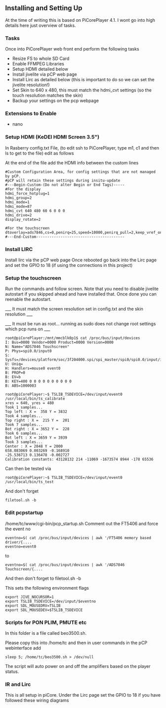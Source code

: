 ## Installing and Setting Up

At the time of writing this is based on PiCorePlayer 4.1. I wont go into high details here just overview of tasks.

### Tasks

Once into PiCorePlayer web front end perform the following tasks

* Resize FS to whole SD Card
* Enable FFMPEG Libraries
* Setup HDMI detailed below
* Install jivelite via pCP web page
* Install Lirc as detailed below (this is important to do so we can set the jivelite resolution!)
* Set Skin to 640 x 480, this must match the hdmi_cvt settings (so the touch resolution matches the skin)
* Backup your settings on the pcp webpage




### Extensions to Enable
* nano


### Setup HDMI (KeDEI HDMI Screen 3.5")

In Rasberry config.txt File, (to edit ssh to PiCorePlayer, type m1, c1 and then ls to get to the file) edit as follows

At the end of the file add the HDMI info between the custom lines
```
#Custom Configuration Area, for config settings that are not managed by pCP.
#pCP will retain these settings during insitu-update
#---Begin-Custom-(Do not alter Begin or End Tags)-----
#For the display
hdmi_force_hotplug=1
hdmi_group=2
hdmi_mode=1
hdmi_mode=87
hdmi_cvt 640 480 60 6 0 0 0
hdmi_drive=2
display_rotate=2

#For the touchscreen
dtoverlay=ads7846,cs=0,penirq=25,speed=10000,penirq_pull=2,keep_vref_on=1,xohms=150
#---End-Custom----------------------------------------
```

### Install LIRC

Install lirc via the pCP web page
Once rebooted go back into the Lirc page and set the GPIO to 18 (if using the connections in this project)

### Setup the touchscreen

Run the commands and follow screen. Note that you need to disable jivelite autostart if you skipped ahead and have installed that. Once done you can reenable the autostart.

___ It must match the screen resolution set in config.txt and the skin resolution ___

___ It must be run as root... running as sudo does not change root settings which pcp runs on ___

```
root@piCorePlayer:/mnt/mmcblk0p1$ cat /proc/bus/input/devices
I: Bus=0000 Vendor=0000 Product=0000 Version=0000
N: Name="ADS7846 Touchscreen"
P: Phys=spi0.0/input0
S: Sysfs=/devices/platform/soc/3f204000.spi/spi_master/spi0/spi0.0/input/input0
U: Uniq=
H: Handlers=mouse0 event0
B: PROP=0
B: EV=b
B: KEY=400 0 0 0 0 0 0 0 0 0 0
B: ABS=1000003

root@piCorePlayer:~$ TSLIB_TSDEVICE=/dev/input/event0 /usr/local/bin/ts_calibrate
xres = 640, yres = 480
Took 1 samples...
Top left : X =  358 Y = 3832
Took 4 samples...
Top right : X =  215 Y =  201
Took 7 samples...
Bot right : X = 3652 Y =  228
Took 6 samples...
Bot left : X = 3659 Y = 3939
Took 3 samples...
Center : X = 2048 Y = 2000
658.083069 0.003269 -0.168910
-25.536713 0.136478 -0.002727
Calibration constants: 43128132 214 -11069 -1673574 8944 -178 65536
```
Can then be tested via
```
root@piCorePlayer:~$ TSLIB_TSDEVICE=/dev/input/event0 /usr/local/bin/ts_test
```

And don't forget
```
filetool.sh -b
```

### Edit pcpstartup
/home/tc/www/cgi-bin/pcp_startup.sh
Comment out the FT5406 and force the event no
```
eventno=$( cat /proc/bus/input/devices | awk '/FT5406 memory based driver/{....
eventno=event0
```
to
```
eventno=$( cat /proc/bus/input/devices | awk '/ADS7846 Touchscreen/{....
```
And then don't forget to filetool.sh -b

This sets the following environment flags

```
export JIVE_NOCURSOR=1
export TSLIB_TSDEVICE=/dev/input/$eventno
export SDL_MOUSEDRV=TSLIB
export SDL_MOUSEDEV=$TSLIB_TSDEVICE

```
### Scripts for PON PLIM, PMUTE etc
In this folder is a file called beo3500.sh.

Please copy this into /home/tc and then in user commands in the pCP webinterface add

```
sleep 5; /home/tc/beo3500.sh > /dev/null
```

The script will auto power on and off the amplifiers based on the player status.

### IR and Lirc

This is all setup in piCore. Under the Lirc page set the GPIO to 18 if you have followed these wiring diagrams

